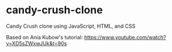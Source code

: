 # candy-crush-clone
Candy Crush clone using JavaScript, HTML, and CSS

Based on Ania Kubow's tutorial: https://www.youtube.com/watch?v=XD5sZWxwJUk&t=90s